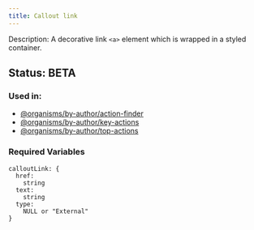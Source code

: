```yaml
---
title: Callout link
---
```

Description: A decorative link `<a>` element which is wrapped in a styled container.
## Status: BETA
### Used in:
- [@organisms/by-author/action-finder](/?p=organisms-action-finder)
- [@organisms/by-author/key-actions](/?p=organisms-key-actions)
- [@organisms/by-author/top-actions](/?p=organisms-top-actions)
### Required Variables
~~~
calloutLink: {
  href:
    string
  text:
    string
  type:
    NULL or "External"
}
~~~
